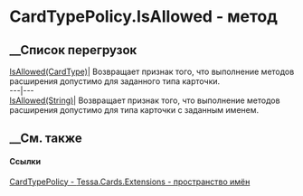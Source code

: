 # CardTypePolicy.IsAllowed - метод
##  __Список перегрузок
[IsAllowed(CardType)](M_Tessa_Cards_Extensions_CardTypePolicy_IsAllowed_1.htm)|
Возвращает признак того, что выполнение методов расширения допустимо для
заданного типа карточки.  
---|---  
[IsAllowed(String)](M_Tessa_Cards_Extensions_CardTypePolicy_IsAllowed.htm)|
Возвращает признак того, что выполнение методов расширения допустимо для типа
карточки с заданным именем.  
##  __См. также
#### Ссылки
[CardTypePolicy - ](T_Tessa_Cards_Extensions_CardTypePolicy.htm)
[Tessa.Cards.Extensions - пространство имён](N_Tessa_Cards_Extensions.htm)
